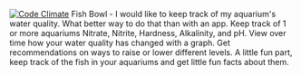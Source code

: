 [![Code Climate](https://codeclimate.com/github/anthonymidili/FishBowl.png)](https://codeclimate.com/github/anthonymidili/FishBowl)
Fish Bowl - I would like to keep track of my aquarium's water quality. What better way to do that than with an app. Keep track of 1 or more aquariums Nitrate, Nitrite, Hardness, Alkalinity, and pH. View over time how your water quality has changed with a graph. Get recommendations on ways to raise or lower different levels. A little fun part, keep track of the fish in your aquariums and get little fun facts about them.